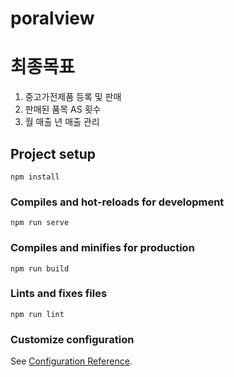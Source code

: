 # poralview

# 최종목표
1. 중고가전제품 등록 및 판매
2. 판매된 품목 AS 횟수 
3. 월 매출 년 매출 관리
## Project setup
```
npm install
```

### Compiles and hot-reloads for development
```
npm run serve
```

### Compiles and minifies for production
```
npm run build
```

### Lints and fixes files
```
npm run lint
```

### Customize configuration
See [Configuration Reference](https://cli.vuejs.org/config/).
